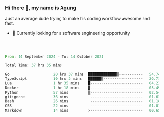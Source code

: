 ### Hi there 👋, my name is Agung
Just an average dude trying to make his coding workflow awesome and fast.

<!--
**agungfir98/agungfir98** is a ✨ _special_ ✨ repository because its `README.md` (this file) appears on your GitHub profile.
-->

- 🔭 Currently looking for a software engineering opportunity
<br/>
<br/>
<!--START_SECTION:waka-->

```rust
From: 14 September 2024 - To: 14 October 2024

Total Time: 37 hrs 35 mins

Go                    20 hrs 37 mins  █████████████▒-----------   54.74 %
TypeScript            10 hrs 3 mins   ██████▒------------------   26.71 %
Lua                   1 hr 35 mins    █------------------------   04.23 %
Docker                1 hr 18 mins    ▓------------------------   03.49 %
Python                57 mins         ▒------------------------   02.54 %
gitignore             36 mins          ------------------------   01.63 %
Bash                  26 mins          ------------------------   01.18 %
CSS                   22 mins          ------------------------   01.01 %
Markdown              14 mins         >------------------------   00.65 %
```

<!--END_SECTION:waka-->
